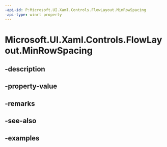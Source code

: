 ```yaml
---
-api-id: P:Microsoft.UI.Xaml.Controls.FlowLayout.MinRowSpacing
-api-type: winrt property
---
```


# Microsoft.UI.Xaml.Controls.FlowLayout.MinRowSpacing

<!--
public double MinRowSpacing { get; set; }
-->


## -description

## -property-value

## -remarks

## -see-also

## -examples


